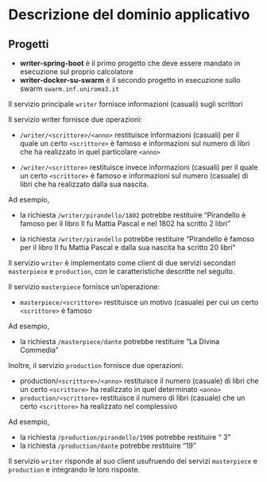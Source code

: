 # Descrizione del dominio applicativo

## Progetti

* **writer-spring-boot** è il primo progetto che deve essere mandato in esecuzione sul proprio calcolatore
* **writer-docker-su-swarm** è il secondo progetto in esecuzione sullo swarm `swarm.inf.uniroma3.it`

Il servizio principale `writer` fornisce informazioni (casuali) sugli scrittori

Il servizio writer fornisce due operazioni:
* `/writer/<scrittore>/<anno>` restituisce informazioni (casuali) per il quale un certo `<scrittore>` è
famoso e informazioni sul numero di libri che ha realizzato in quel particolare `<anno>`

* `/writer/<scrittore>` restituisce invece informazioni (casuali) per il quale un certo `<scrittore>` è
famoso e informazioni sul numero (casuale) di libri che ha realizzato dalla sua nascita.

Ad esempio,
* la richiesta `/writer/pirandello/1802` potrebbe restituire “Pirandello è famoso per il libro Il fu
Mattia Pascal e nel 1802 ha scritto 2 libri”

* la richiesta `/writer/pirandello` potrebbe restituire “Pirandello è famoso per il libro Il fu Mattia Pascal e dalla sua nascita ha scritto 20 libri”

Il servizio `writer` è implementato come client di due servizi secondari `masterpiece` e `production`, con le caratteristiche
descritte nel seguito.

Il servizio `masterpiece` fornisce un’operazione:
* `masterpiece/<scrittore>` restituisce un motivo (casuale) per cui un certo `<scrittore>` è famoso

Ad esempio,
* la richiesta `/masterpiece/dante` potrebbe restituire “La Divina Commedia”

Inoltre, il servizio `production` fornisce due operazioni:

* production/`<scrittore>/<anno>` restituisce il numero (casuale) di libri che un certo `<scrittore>` ha
realizzato in quel determinato `<anno>`
* `production/<scrittore>` restituisce il numero di libri (casuale) che un certo `<scrittore>` ha realizzato nel complessivo

Ad esempio,
* la richiesta `/production/pirandello/1906` potrebbe restituire “ 3”
* la richiesta `/production/dante` potrebbe restituire “19”

Il servizio `writer` risponde al suo client usufruendo dei servizi `masterpiece` e `production` e integrando le loro risposte.



